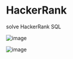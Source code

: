 # HackerRank
solve HackerRank SQL

![image](https://github.com/dangdangs0/HackerRank/assets/52357071/2d1024e4-fc31-444b-a340-ac18cf77f415)

![image](https://github.com/dangdangs0/HackerRank/assets/52357071/0bcfa490-f955-4114-b4e0-9db745624e6f)
